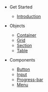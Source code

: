 * Get Started
  * [Introduction](README.md)

* Objects
  * [Container](objects/container.md)
  * [Grid](objects/grid.md)
  * [Section](objects/section.md)
  * [Table](objects/table.md)

* Components
  * [Button](components/button.md)
  * [Input](components/input.md)
  * [Progress-bar](components/progress-bar.md)
  * [Menu](components/menu.md)